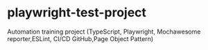 # playwright-test-project
Automation training project (TypeScript, Playwright, Mochawesome reporter,ESLint, CI/CD GitHub,Page Object Pattern)
